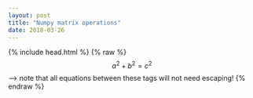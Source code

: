 ```yaml
---
layout: post
title: "Numpy matrix operations"
date: 2018-03-26
---
```

{% include head.html %}
{% raw %}
  $$a^2 + b^2 = c^2$$ --> note that all equations between these tags will not need escaping! 
 {% endraw %}
